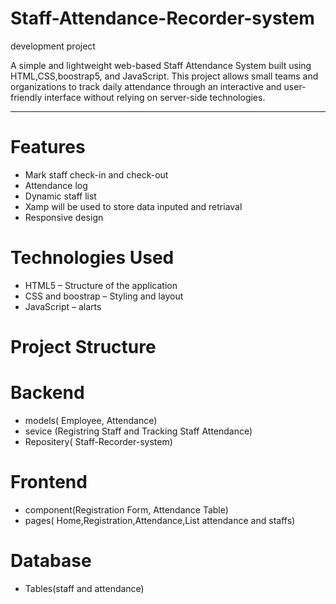 # Staff-Attendance-Recorder-system
development project


A simple and lightweight web-based Staff Attendance System built using HTML,CSS,boostrap5, and JavaScript. This project allows small teams and organizations to track daily attendance through an interactive and user-friendly interface without relying on server-side technologies.

---

# Features

-  Mark staff check-in and check-out
-  Attendance log 
-  Dynamic staff list 
-  Xamp will be used to store data inputed and retriaval
-  Responsive design 



# Technologies Used

- HTML5 – Structure of the application  
- CSS and boostrap – Styling and layout  
- JavaScript – alarts  



# Project Structure

# Backend
- models( Employee, Attendance)
- sevice (Registring Staff and Tracking Staff Attendance)
- Repositery( Staff-Recorder-system)
# Frontend
- component(Registration Form, Attendance Table)
- pages( Home,Registration,Attendance,List attendance and staffs)
# Database
- Tables(staff and attendance)


